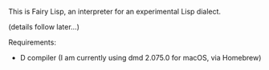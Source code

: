This is Fairy Lisp, an interpreter for an experimental Lisp dialect.

(details follow later...)

Requirements:

* D compiler (I am currently using dmd 2.075.0 for macOS, via Homebrew)

